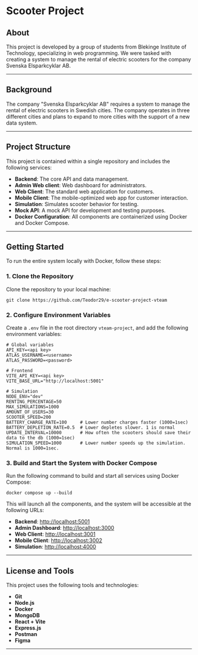 # Scooter Project

## About

This project is developed by a group of students from Blekinge Institute of Technology, specializing in web programming. We were tasked with creating a system to manage the rental of electric scooters for the company Svenska Elsparkcyklar AB.

---

## Background

The company "Svenska Elsparkcyklar AB" requires a system to manage the rental of electric scooters in Swedish cities. The company operates in three different cities and plans to expand to more cities with the support of a new data system. 

---

## Project Structure

This project is contained within a single repository and includes the following services:

- **Backend**: The core API and data management.
- **Admin Web client**: Web dashboard for administrators.
- **Web Client**: The standard web application for customers.
- **Mobile Client**: The mobile-optimized web app for customer interaction.
- **Simulation**: Simulates scooter behavior for testing.
- **Mock API**: A mock API for development and testing purposes.
- **Docker Configuration**: All components are containerized using Docker and Docker Compose.

---

## Getting Started

To run the entire system locally with Docker, follow these steps:

### 1. Clone the Repository

Clone the repository to your local machine:

```
git clone https://github.com/Teodor29/e-scooter-project-vteam
```

### 2. Configure Environment Variables

Create a `.env` file in the root directory `vteam-project`, and add the following environment variables:

```
# Global variables
API_KEY=<api key>
ATLAS_USERNAME=<username>
ATLAS_PASSWORD=<password>

# Frontend
VITE_API_KEY=<api key>
VITE_BASE_URL="http://localhost:5001"

# Simulation
NODE_ENV="dev"
RENTING_PERCENTAGE=50
MAX_SIMULATIONS=1000
AMOUNT_OF_USERS=30
SCOOTER_SPEED=200
BATTERY_CHARGE_RATE=100     # Lower number charges faster (1000=1sec)
BATTERY_DEPLETION_RATE=0.5  # Lower depletes slower. 1 is normal
UPDATE_INTERVAL=10000       # How often the scooters should save their data to the db (1000=1sec)
SIMULATION_SPEED=1000       # Lower number speeds up the simulation. Normal is 1000=1sec.
```

### 3. Build and Start the System with Docker Compose

Run the following command to build and start all services using Docker Compose:

```
docker compose up --build
```

This will launch all the components, and the system will be accessible at the following URLs:

- **Backend**: [http://localhost:5001](http://localhost:5001)
- **Admin Dashboard**: [http://localhost:3000](http://localhost:3000)
- **Web Client**: [http://localhost:3001](http://localhost:3001)
- **Mobile Client**: [http://localhost:3002](http://localhost:3002)
- **Simulation**: [http://localhost:4000](http://localhost:4000)

---

## License and Tools

This project uses the following tools and technologies:

- **Git**
- **Node.js**
- **Docker**
- **MongoDB**
- **React + Vite**
- **Express.js**
- **Postman**
- **Figma**

---
